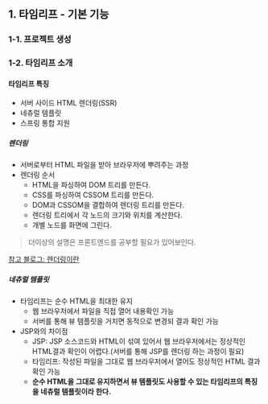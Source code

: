 ## 1. 타임리프 - 기본 기능

### 1-1. 프로젝트 생성

### 1-2. 타임리프 소개

#### 타임리프 특징

* 서버 사이드 HTML 렌더링(SSR)
* 네츄럴 템플릿
* 스프링 통합 지원

##### 렌더링

* 서버로부터 HTML 파일을 받아 브라우저에 뿌려주는 과정
* 렌더링 순서
    * HTML을 파싱하여 DOM 트리를 만든다.
    * CSS를 파싱하여 CSSOM 트리를 만든다.
    * DOM과 CSSOM을 결합하여 렌더링 트리를 만든다.
    * 렌더링 트리에서 각 노드의 크기와 위치를 계산한다.
    * 개별 노드를 화면에 그린다.

> 더이상의 설명은 프론트엔드를 공부할 필요가 있어보인다.

[참고 블로그: 렌더링이란](https://velog.io/@ru_bryunak/%EB%A0%8C%EB%8D%94%EB%A7%81%EC%9D%B4%EB%9E%80)

##### 네츄럴 템플릿

* 타임리프는 순수 HTML을 최대한 유지
    * 웹 브라우저에서 파일을 직접 열어 내용확인 가능
    * 서버를 통해 뷰 템플릿을 거치면 동적으로 변경되 결과 확인 가능
* JSP와의 차이점
    * JSP: JSP 소스코드와 HTML이 섞여 있어서 웹 브라우저에서는 정상적인 HTML결과 확인이 어렵다.(서버를 통해 JSP를 렌더링 하는 과정이 필요)
    * 타임리프: 작성된 파일을 그대로 웹 브라우저에서 열어도 정상적인 HTML 결과 확인 가능
    * **순수 HTML을 그대로 유지하면서 뷰 템플릿도 사용할 수 있는 타임리프의 특징을 네츄럴 템플릿이라 한다.**